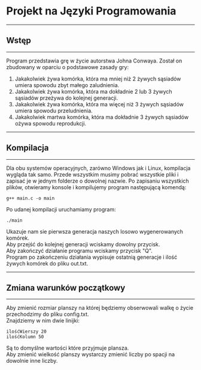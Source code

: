 # Projekt na Języki Programowania
-------------------------------------
## Wstęp
-------------------------------------
Program przedstawia grę w życie autorstwa Johna Conwaya.
Został on zbudowany w oparciu o podstawowe zasady gry:

1. Jakakolwiek żywa komórka, która ma mniej niż 2 żywych sąsiadów umiera spowodu zbyt małego zaludnienia.            
2. Jakakolwiek żywa komórka, która ma dokładnie 2 lub 3 żywych sąsiadów przeżywa do kolejnej generacji.           
3. Jakakolwiek żywa komórka, która ma więcej niż 3 żywych sąsiadów umiera spowodu przeludnienia.                
4. Jakakolwiek martwa komórka, która ma dokładnie 3 żywych sąsiadów ożywa spowodu reprodukcji.           

-------------------------------------
## Kompilacja
-------------------------------------
Dla obu systemów operacyjnych, zarówno Windows jak i Linux, kompilacja wygląda tak samo.
Przede wszystkim musimy pobrać wszystkie pliki i zapisać je w jednym folderze o dowolnej nazwie.
Po zapisaniu wszystkich plików, otwieramy konsole i kompilujemy program następującą komendą:

```
g++ main.c -o main
```

Po udanej kompilacji uruchamiamy program:

```
./main
```

Ukazuje nam sie pierwsza generacja naszych losowo wygenerowanych komórek.                    
Aby przejść do kolejnej generacji wciskamy dowolny przycisk.                         
Aby zakończyć działanie programu wciskamy przycisk "Q".                     
Program po zakończeniu działania wypisuje ostatnią generacje i ilość żywych komórek do pliku out.txt.                 

-------------------------------------
## Zmiana warunków początkowy
-------------------------------------
Aby zmienić rozmiar planszy na której będziemy obserwowali walkę o życie przechodzimy do pliku config.txt.                       
Znajdziemy w nim dwie linijki:

```
ilośćWierszy 20
ilośćKolumn 50
```

Są to domyślne wartości które przyjmuje plansza.                                                       
Aby zmienić wielkość planszy wystarczy zmienić liczby po spacji na dowolnie inne liczby.
